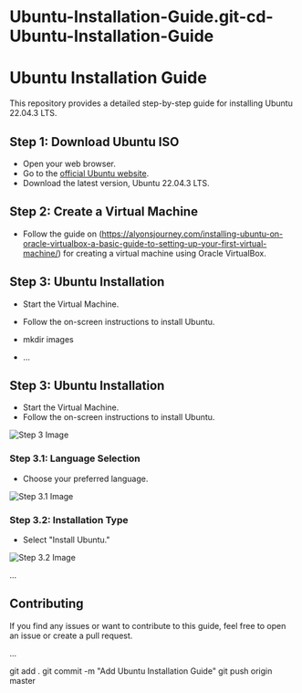 # Ubuntu-Installation-Guide.git-cd-Ubuntu-Installation-Guide
# Ubuntu Installation Guide

This repository provides a detailed step-by-step guide for installing Ubuntu 22.04.3 LTS.

## Step 1: Download Ubuntu ISO

- Open your web browser.
- Go to the [official Ubuntu website](https://ubuntu.com/download).
- Download the latest version, Ubuntu 22.04.3 LTS.

## Step 2: Create a Virtual Machine

- Follow the guide on (https://alyonsjourney.com/installing-ubuntu-on-oracle-virtualbox-a-basic-guide-to-setting-up-your-first-virtual-machine/) for creating a virtual machine using Oracle VirtualBox.

## Step 3: Ubuntu Installation

- Start the Virtual Machine.
- Follow the on-screen instructions to install Ubuntu.

- mkdir images

- ...

## Step 3: Ubuntu Installation

- Start the Virtual Machine.
- Follow the on-screen instructions to install Ubuntu.

![Step 3 Image](images/step3.png)

### Step 3.1: Language Selection

- Choose your preferred language.

![Step 3.1 Image](images/step3.1.png)

### Step 3.2: Installation Type

- Select "Install Ubuntu."

![Step 3.2 Image](images/step3.2.png)

...

## Contributing

If you find any issues or want to contribute to this guide, feel free to open an issue or create a pull request.

...

git add .
git commit -m "Add Ubuntu Installation Guide"
git push origin master
